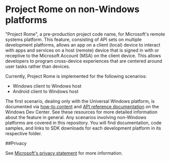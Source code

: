 # Project Rome on non-Windows platforms

"Project Rome", a pre-production project code name, for Microsoft's remote systems platform. This feature, consisting of API sets on multiple development platforms, allows an app on a client (local) device to interact with apps and services on a host (remote) device that is signed in with or receptive to the Microsoft Account (MSA) on the client device. This allows developers to program cross-device experiences that are centered around user tasks rather than devices.

Currently, Project Rome is implemented for the following scenarios:
* Windows client to Windows host
* Android client to Windows host

The first scenario, dealing only with the Universal Windows platform, is documented via [how-to content](https://msdn.microsoft.com/windows/uwp/launch-resume/connected-apps-and-devices) and [API reference documentation](https://msdn.microsoft.com/library/windows/apps/windows.system.remotesystems.aspx) on the Windows Dev Center. See these resources for more detailed information about the feature in general. Any scenarios involving non-Windows platforms are covered in this repository. You will find documentation, code samples, and links to SDK downloads for each development platform in its respective folder.


##Privacy

See [Microsoft's privacy statement](https://privacy.microsoft.com/en-us/privacystatement/) for more information. 

